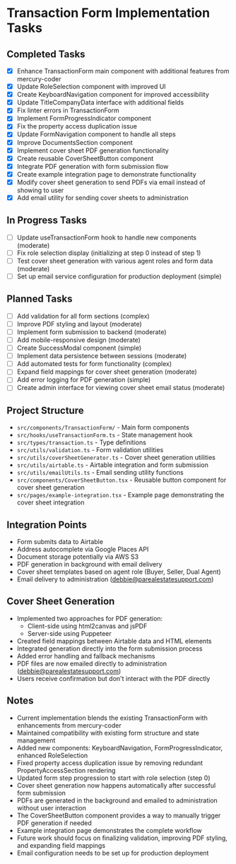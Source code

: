 # Transaction Form Implementation Tasks

## Completed Tasks
- [x] Enhance TransactionForm main component with additional features from mercury-coder
- [x] Update RoleSelection component with improved UI
- [x] Create KeyboardNavigation component for improved accessibility
- [x] Update TitleCompanyData interface with additional fields
- [x] Fix linter errors in TransactionForm
- [x] Implement FormProgressIndicator component
- [x] Fix the property access duplication issue
- [x] Update FormNavigation component to handle all steps
- [x] Improve DocumentsSection component
- [x] Implement cover sheet PDF generation functionality
- [x] Create reusable CoverSheetButton component
- [x] Integrate PDF generation with form submission flow
- [x] Create example integration page to demonstrate functionality
- [x] Modify cover sheet generation to send PDFs via email instead of showing to user
- [x] Add email utility for sending cover sheets to administration

## In Progress Tasks
- [ ] Update useTransactionForm hook to handle new components (moderate)
- [ ] Fix role selection display (initializing at step 0 instead of step 1)
- [ ] Test cover sheet generation with various agent roles and form data (moderate)
- [ ] Set up email service configuration for production deployment (simple)

## Planned Tasks
- [ ] Add validation for all form sections (complex)
- [ ] Improve PDF styling and layout (moderate)
- [ ] Implement form submission to backend (moderate)
- [ ] Add mobile-responsive design (moderate)
- [ ] Create SuccessModal component (simple)
- [ ] Implement data persistence between sessions (moderate)
- [ ] Add automated tests for form functionality (complex)
- [ ] Expand field mappings for cover sheet generation (moderate)
- [ ] Add error logging for PDF generation (simple)
- [ ] Create admin interface for viewing cover sheet email status (moderate)

## Project Structure
- `src/components/TransactionForm/` - Main form components
- `src/hooks/useTransactionForm.ts` - State management hook
- `src/types/transaction.ts` - Type definitions
- `src/utils/validation.ts` - Form validation utilities
- `src/utils/coverSheetGenerator.ts` - Cover sheet generation utilities
- `src/utils/airtable.ts` - Airtable integration and form submission
- `src/utils/emailUtils.ts` - Email sending utility functions
- `src/components/CoverSheetButton.tsx` - Reusable button component for cover sheet generation
- `src/pages/example-integration.tsx` - Example page demonstrating the cover sheet integration

## Integration Points
- Form submits data to Airtable
- Address autocomplete via Google Places API
- Document storage potentially via AWS S3
- PDF generation in background with email delivery
- Cover sheet templates based on agent role (Buyer, Seller, Dual Agent)
- Email delivery to administration (debbie@parealestatesupport.com)

## Cover Sheet Generation
- Implemented two approaches for PDF generation:
  - Client-side using html2canvas and jsPDF
  - Server-side using Puppeteer
- Created field mappings between Airtable data and HTML elements
- Integrated generation directly into the form submission process
- Added error handling and fallback mechanisms
- PDF files are now emailed directly to administration (debbie@parealestatesupport.com)
- Users receive confirmation but don't interact with the PDF directly

## Notes
- Current implementation blends the existing TransactionForm with enhancements from mercury-coder
- Maintained compatibility with existing form structure and state management
- Added new components: KeyboardNavigation, FormProgressIndicator, enhanced RoleSelection
- Fixed property access duplication issue by removing redundant PropertyAccessSection rendering
- Updated form step progression to start with role selection (step 0)
- Cover sheet generation now happens automatically after successful form submission
- PDFs are generated in the background and emailed to administration without user interaction
- The CoverSheetButton component provides a way to manually trigger PDF generation if needed
- Example integration page demonstrates the complete workflow
- Future work should focus on finalizing validation, improving PDF styling, and expanding field mappings
- Email configuration needs to be set up for production deployment 
